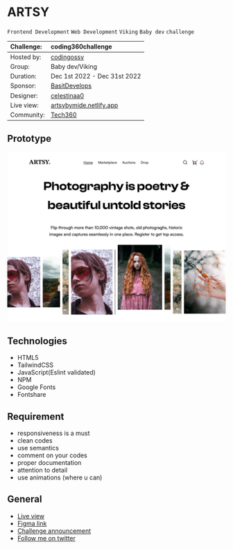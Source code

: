 # ARTSY
`Frontend Development` `Web Development` `Viking` `Baby dev` `challenge`

|Challenge: | coding360challenge                                |
|:----------|:--------------------------------------------------|
|Hosted by: | [codingossy](https://twitter.com/codingossy)      |
|Group:     | Baby dev/Viking                                   |
|Duration:  | Dec 1st 2022 - Dec 31st 2022                      |
|Sponsor:   | [BasitDevelops](https://twitter.com/BasitDevelops)|
|Designer:  | [celestinaa0](https://twitter.com/celestinaa0)    |
|Live view: | [artsybymide.netlify.app](https://artsybymide.netlify.app/)|
|Community: | [Tech360](https://twitter.com/i/communities/1534272865725472770)|

## Prototype

![Desktop prototype](./images/desktop-prototype.png)

## Technologies

- HTML5
- TailwindCSS
- JavaScript(Eslint validated)
- NPM
- Google Fonts
- Fontshare

## Requirement

- responsiveness is a must
- clean codes
- use semantics
- comment on your codes
- proper documentation
- attention to detail
- use animations (where u can)

## General

- [Live view](https://artsybymide.netlify.app/)
- [Figma link](https://www.figma.com/file/18hZ5n19imr8RxmzwXUtKK/ARTSY?node-id=302%3A119&t=mkbfAHKhY0dCptfM-1)
- [Challenge announcement](https://twitter.com/codingossy/status/1598218445069639681)
- [Follow me on twitter](https://github.com/codewithmide)
